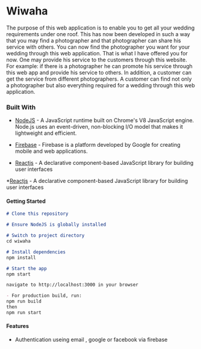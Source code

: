 # Wiwaha

The purpose of this web application is to enable you to get all your wedding requirements under one roof. This has now been developed in such a way that you may find a photographer and that photographer can share his service with others. 
You can now find the photographer you want for your wedding through this web application. That is what I have offered you for now. 
One may provide his service to the customers through this website. 
For example: if there is a photographer he can promote his service through this web app and provide his service to others.
In addition, a customer can get the service from different photographers.
A customer can find not only a photographer but also everything required for a wedding through this web application.

### Built With

* [NodeJS](https://nodejs.org/en/) - A JavaScript runtime built on Chrome's V8 JavaScript engine. Node.js uses an event-driven, non-blocking I/O model that makes it lightweight and efficient.

* [Firebase](https://firebase.google.com/) - Firebase is a platform developed by Google for creating mobile and web applications. 

* [Reactjs](https://reactjs.org/) - A declarative component-based JavaScript library for building user interfaces  

*[Reactjs](https://reactjs.org/) - A declarative component-based JavaScript library for building user interfaces  
  
#### Getting Started

```markdown
# Clone this repository

# Ensure NodeJS is globally installed

# Switch to project directory
cd wiwaha

# Install dependencies
npm install

# Start the app
npm start

navigate to http://localhost:3000 in your browser

- For production build, run:
npm run build
then
npm run start
```

#### Features

* Authentication useing email , google or facebook via firebase 


